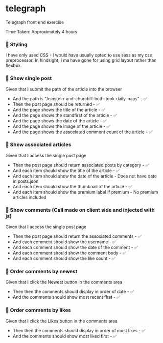 # telegraph
Telegraph front end exercise

Time Taken: Approximately 4 hours


### :mega: Styling

I have only used CSS - I would have usually opted to use sass as my css preprocessor. In hindsight, i ma have gone for using grid layout rather than flexbox.

### :mega: Show single post
Given that I submit the path of the article into the browser
* And the path is "/einstein-and-churchill-both-took-daily-naps" - :white_check_mark:
* Then the post page should be returned - :white_check_mark:
* And the page shows the title of the article - :white_check_mark:
* And the page shows the standfirst of the article - :white_check_mark:
* And the page shows the date of the article - :white_check_mark:
* And the page shows the image of the article - :white_check_mark:
* And the page shows the associated comment count of the article - :white_check_mark:


### :mega: Show associated articles
Given that I access the single post page
* Then the post page should return associated posts by category - :white_check_mark:
* And each item should show the title of the article - :white_check_mark:
* And each item should show the date of the article - Does not have date in posts.json
* And each item should show the thumbnail of the article - :white_check_mark:
* And each item should show the premium label if premium - No premium articles included


### :mega: Show comments (Call made on client side and injected with js)
Given that I access the single post page
* Then the post page should return the associated comments - :white_check_mark:
* And each comment should show the username - :white_check_mark:
* And each comment should show the date of the comment - :white_check_mark:
* And each comment should show the comment body - :white_check_mark:
* And each comment should show the like count - :white_check_mark:


### :mega: Order comments by newest
Given that I click the Newest button in the comments area
* Then then the comments should display in order of date - :white_check_mark:
* And the comments should show most recent first - :white_check_mark:

### :mega: Order comments by likes
Given that I click the Likes button in the comments area
* Then then the comments should display in order of most likes - :white_check_mark:
* And the comments should show most liked first - :white_check_mark: